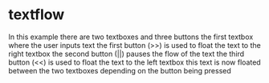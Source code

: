 # textflow
In this example there are two textboxes and three buttons
the first textbox where the user inputs text 
the first button (>>) is used to float the text to the right textbox 
the second button (||) pauses the flow of the text
the third button  (<<) is used to float the text to the left textbox
this text is now floated between the two textboxes depending on the button being pressed
